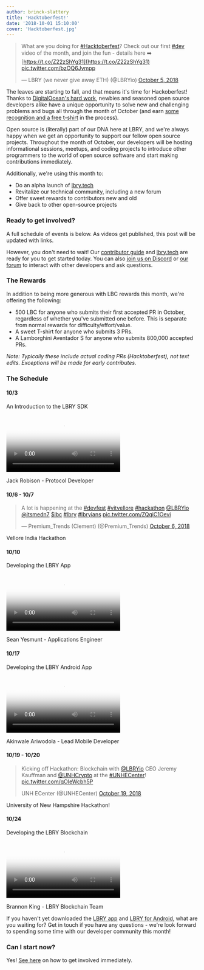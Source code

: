 ```yaml
---
author: brinck-slattery
title: 'Hacktoberfest!'
date: '2018-10-01 15:10:00'
cover: 'Hacktoberfest.jpg'
---
```


> What are you doing for [#Hacktoberfest](https://twitter.com/hashtag/Hacktoberfest)? Check out our first [#dev](https://twitter.com/hashtag/dev) video of the month, and join the fun - details here ➡️ [https://t.co/Z22zShYg31](https://t.co/Z22zShYg31) [pic.twitter.com/bzOQ6Jvmpp](https://t.co/bzOQ6Jvmpp)
>
> — LBRY (we never give away ETH) (@LBRYio) [October 5, 2018](https://twitter.com/LBRYio/status/1048247988949319681)

The leaves are starting to fall, and that means it's time for Hackoberfest! Thanks to [DigitalOcean's hard work](https://hacktoberfest.digitalocean.com), newbies and seasoned open source developers alike have a unique opportunity to solve new and challenging problems and bugs all through the month of October (and earn [some recognition and a free t-shirt](https://hacktoberfest.digitalocean.com/details) in the process).

Open source is (literally) part of our DNA here at LBRY, and we're always happy when we get an opportunity to support our fellow open source projects. Throughout the month of October, our developers will be hosting informational sessions, meetups, and coding projects to introduce other programmers to the world of open source software and start making contributions immediately.

Additionally, we're using this month to:
* Do an alpha launch of [lbry.tech](https://lbry.tech)
* Revitalize our technical community, including a new forum
* Offer sweet rewards to contributors new and old
* Give back to other open-source projects

### <a name="getinvolved"></a> Ready to get involved?

A full schedule of events is below. As videos get published, this post will be updated with links.

However, you don't need to wait! Our [contributor guide](https://lbry.tech/contribute) and [lbry.tech](https://lbry.tech) are ready for you to get started today. You can also [join us on Discord](https://chat.lbry.io) or [our forum](https://discourse.lbry.io) to interact with other developers and ask questions.

### The Rewards

In addition to being more generous with LBC rewards this month, we're offering the following:
* 500 LBC for anyone who submits their first accepted PR in October, regardless of whether you've submitted one before. This is separate from normal rewards for difficulty/effort/value.
* A sweet T-shirt for anyone who submits 3 PRs.
* A Lamborghini Aventador S for anyone who submits 800,000 accepted PRs.

*Note: Typically these include actual coding PRs (Hacktoberfest), not text edits. Exceptions will be made for early contributes.*

### The Schedule

#### 10/3
An Introduction to the LBRY SDK

<video controls poster="https://spee.ch/2018-10-04-17-13-54-017046806.png" src="https://spee.ch/967f99344308f1e90f0620d91b6c93e4dfb240e0/lbrynet-dev-setup.mp4"></video>

Jack Robison - Protocol Developer

#### 10/6 - 10/7

> A lot is happening at the [#devfest](https://twitter.com/hashtag/devfest) [#vitvellore](https://twitter.com/hashtag/vitvellore) [#hackathon](https://twitter.com/hashtag/hackathon) [@LBRYio](https://twitter.com/LBRYio) [@itsmedn7](https://twitter.com/itsmedn7) [$lbc](https://twitter.com/search?q=%24lbc) [#lbry](https://twitter.com/hashtag/lbry) [#lbryians](https://twitter.com/hashtag/lbryians) [pic.twitter.com/ZQqiC1Oevi](https://t.co/ZQqiC1Oevi)
>
> — Premium_Trends (Clement) (@Premium_Trends) [October 6, 2018](https://twitter.com/Premium_Trends/status/1048573008124698629)

Vellore India Hackathon

#### 10/10
Developing the LBRY App

<video controls poster="https://spee.ch/0eb2871ab94eff326092a09d3cef3d92a8a17328/LekYu2Oh72ZapeHJVtWJ4xVx.png" src="https://spee.ch/7da73fc508ffc4ff8b2711e3c3950110430b0c5f/LBRYAppDesign.mp4"></video>

Sean Yesmunt - Applications Engineer

#### 10/17
Developing the LBRY Android App

<video controls poster="https://spee.ch/8f79b13ba112d89ebbd6bea640b30de69bae5b2d/lsRtwuHp7i7ZzYwAx3lpj1nP.png" src="https://spee.ch/e781060bc708247f07afebc02d5f75cfba8e2c4b/video-2018-10-15053403.mp4"></video>

Akinwale Ariwodola - Lead Mobile Developer

#### 10/19 - 10/20

> Kicking off Hackathon: Blockchain with [@LBRYio](https://twitter.com/LBRYio) CEO Jeremy Kauffman and [@UNHCrypto](https://twitter.com/UNHCrypto) at the [#UNHECenter](https://twitter.com/hashtag/UNHECenter)! [pic.twitter.com/qOIeWcbh5P](https://t.co/qOIeWcbh5P)
>
> UNH ECenter (@UNHECenter) [October 19, 2018](https://twitter.com/UNHECenter/status/1053395944279027717)

University of New Hampshire Hackathon!

#### 10/24
Developing the LBRY Blockchain

<video controls poster="https://spee.ch/bb19de2e4d52699541f59b5a0c9f8284c65859cd/Un9H5xmnkKDDjk7yFYZ04Uv7.png" src="https://spee.ch/5803b66dca7707584b36fe6b644f278fc39d1adf/intro-to-LBRYcrd.mp4"></video>

Brannon King - LBRY Blockchain Team

If you haven't yet downloaded the [LBRY app](https://lbry.io/get) and [LBRY for Android](https://play.google.com/store/apps/details?id=io.lbry.browser&ah=IM6eaiKc3weXB9nBHq2zxUrx8F8), what are you waiting for? Get in touch if you have any questions - we're look forward to spending some time with our developer community this month!

### Can I start now?

Yes! [See here](#getinvolved) on how to get involved immediately.
